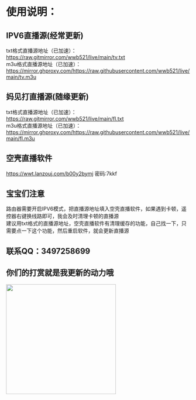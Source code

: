 # 使用说明：
## IPV6直播源(经常更新)<br/>
txt格式直播源地址（已加速）：https://raw.gitmirror.com/wwb521/live/main/tv.txt<br/>
m3u格式直播源地址（已加速）：https://mirror.ghproxy.com/https://raw.githubusercontent.com/wwb521/live/main/tv.m3u<br/>
## 妈见打直播源(随缘更新)<br/>
txt格式直播源地址（已加速）：https://raw.gitmirror.com/wwb521/live/main/fl.txt<br/>
m3u格式直播源地址（已加速）：https://mirror.ghproxy.com/https://raw.githubusercontent.com/wwb521/live/main/fl.m3u<br/>
## 空壳直播软件<br/>
https://wwt.lanzouj.com/b00y2bymj 密码:7kkf<br/>
## 宝宝们注意<br/>
路由器需要开启IPV6模式，把直播源地址填入空壳直播软件，如果遇到卡顿，遥控器右键换线路即可，我会及时清理卡顿的直播源<br/>
建议用txt格式的直播源地址，空壳直播软件有清理缓存的功能，自己找一下，只需要点一下这个功能，然后重启软件，就会更新直播源<br/>
## 联系QQ：3497258699<br/>
## 你们的打赏就是我更新的动力哦<br/>
<img src="https://github.com/wwb521/live/blob/main/pay.jpeg" width="300px">
